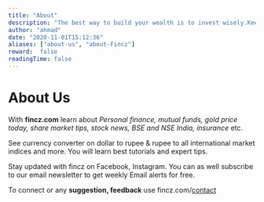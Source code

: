 ```yaml
---
title: "About"
description: "The best way to build your wealth is to invest wisely.Keep up with the latest on Personal Finance with informative blogs on Wealth, Investment, Money Management, Retirement Planning, Tax-Saving and much more."
author: "ahmad"
date: "2020-11-01T15:12:36"
aliases: ["about-us", "about-Fincz"]
reward:  false
readingTime: false
---
```


About Us
========

With **fincz.com** learn about *Personal finance, mutual funds, gold price today, share market tips, stock news, BSE and NSE India, insurance* etc. 

See currency converter on dollar to rupee & rupee to all international market indices and more. You will learn best tutorials and expert tips.

Stay updated with fincz on Facebook, Instagram. You can as well subscribe to our email newsletter to get weekly Email alerts for free.

To connect or any **suggestion, feedback** use fincz.com/[contact](https://fincz.com/contact)